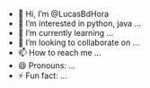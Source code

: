 - 👋 Hi, I’m @LucasBdHora
- 👀 I’m interested in python, java ...
- 🌱 I’m currently learning ...
- 💞️ I’m looking to collaborate on ...
- 📫 How to reach me ...
- 😄 Pronouns: ...
- ⚡ Fun fact: ...

<!---
LucasBdHora/LucasBdHora is a ✨ special ✨ repository because its `README.md` (this file) appears on your GitHub profile.
You can click the Preview link to take a look at your changes.
--->
